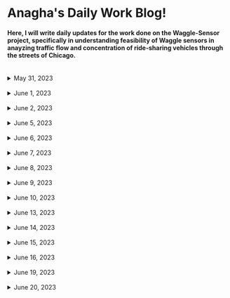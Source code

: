 # Anagha's Daily Work Blog!

#### Here, I will write daily updates for the work done on the Waggle-Sensor project, specifically in understanding feasibility of Waggle sensors in anayzing traffic flow and concentration of ride-sharing vehicles through the streets of Chicago.

<br/>

<details>
<summary> May 31, 2023 </summary>

### May 31, 2023
  
  **Goal:**  Modify image in Python by overlaying Uber (or Lyft) sticker on front car windshield
  
  Worked on image augmentation using OpenCV and Python Imaging Library (PIL):
    
  * Downloaded generic car image and Uber sticker logo from Google
  * Resized Uber sticker through cv2 `resize`
  * Used mouse-click function to identify exact location/coordinate points of Uber sticker location
  * Used cv2, PIL, and Numpy image functions to overlay uber sticker on car, specifically through `warpPerspective` function
  
Other:
  * Gained access to Sage Data Client API Github Repo (contains Waggle sensor street images)
  * Gained authorization credentials for the Sage Continuum Portal (used to download sensor node images from a given timespan, date, location, and plugin)
  
</details>


<br/>


<details>
<summary> June 1, 2023 </summary>

### June 1, 2023
  
  **Goal:**  Download images from `Plugin-Image-Sampler` filter from Waggle nodes in center of Chicago using Sage Continuum Portal and divide all images into equal quadrants for image augmentation
  
  Worked on retrieving and downloading Waggle node images in Chicago from portal for a specific date and sensor:
    
  * Developed `urls.txt` file to retrieve image links from node W026 from Sage Data API, and output the links to a python file to download onto system, with the help of Sean and Yufeng
  * Worked on dividing one image into 4 quadrants using numpy arrays through center x, y, width, and height values, along with cv2 functions
  * Parsed through 20, May 31 images from node W026 using Global python module to divide each image in folder into 4 equal quadrants
  * Wrote each image quadrant into separate file, compiled all quadrants into additional folder
  
Other:
  * First team research meeting today! 
  * Still waiting on ANL login information to access worktation desktop and accounts

</details>


<br/>


<details>
<summary> June 2, 2023 </summary>

### June 2, 2023
  
  **Goal:**  Use quadrant images from `Plugin-Image-Sampler` filter from Waggle nodes and add Uber Stickers to each quadrant (if a car is present)
  
  Worked on writing several functions to read and traverse through one set of quadrant images, add stickers to each car present, and save new image:
    
  * Used OpenCV `imshow` and glob library to read in image and first divide into quadrants
  * Wrote a `setSticker` function to overlay sticker on a chosen section of the image (specifically on the back or front of a car)
  * Parsed through each of the 4 quadrants and called function to overlay sticker on cars if possible (key pressed to skip or move onto next image)
  * Saved each augmented image into the same original file
  
Other:
  * Received ANL login - created Github SSH key and LCRC account to gain access to Waggle Project

</details>


<br/>


<details>
<summary> June 5, 2023 </summary>

### June 5, 2023
  
  **Goal:**  Augment all node images in folder and include randomization feature - traverse through every image (from chosen timespan & node) and add random rideshare logo/sticker on coordinates of choice
  
  Worked on writing several functions to read and traverse through an entire folder of node images, divide them into quadrants, add random sticker in chosen location, and save new image:
    
  * Used OpenCV `imshow` and glob library to read in each image and divide into quadrants
  * Wrote `random_sticker` function to choose random rideshare-vehicle sticker from given folder (from Uber + Lyft)
  * Wrote a `setSticker` function to overlay random sticker on a chosen section of the image (specifically on the back or front of a car)
  * Parsed through each of the 4 quadrants of every image, and call function to overlay sticker on cars if possible (key pressed to skip or move onto next image)
  * Saved each augmented image into the same original file
  
Other:
  * Set up workstation computer, downloaded necessary files/applications and started coding!
  * Committed updated python notebook to GitHub Image_Augmentation folder
  * Downloaded images from node W07B `image-sampler` plugin for the entire month of May (~800 images downloaded) - inspired by Python script + file from Sean

</details>


<br/>


<details>
<summary> June 6, 2023 </summary>

### June 6, 2023
  
  **Goal:**  Start creating training dataset using Node W07B May 1-31, 2023 images.
  
  Add ridesharing vehicle stickers onto images from Node W07B in the Month of May:
    
  * Used image augmentation functions (from RideSharingAddition notebook) to augment more than **960** images 
  * Saved each augmented image into new quadrant file
  
Other:
  * The YoloV7 object identification machine learning framework will be used to create the machine learning ridesharing vehicle model
  * End goal is to finish training, validating, and testing ML model by end of June for Waggle nodes deployed at O'Hare Airport

</details>


<br/>


<details>
<summary> June 7, 2023 </summary>

### June 7, 2023
  
  **Goal:**  Work on training dataset using Node W026 and W02C May 1-31, 2023 images.
  
  Add ridesharing vehicle stickers onto images from Node W026 and W02C in the Month of May:
    
  * Used image augmentation functions (from RideSharingAddition notebook) to augment more than **2000** images (1200 from W026 and 800 from W02C) 
  * Saved each augmented image into new quadrant file
  
Other:
  * Starting to learn about YoloV7 object identification framework + bounding boxes needed to identify stickers on top of cars
  * May need to run model on Google Colab depending on computer GPU capabilities

</details>


<br/>


<details>
<summary> June 8, 2023 </summary>

### June 8, 2023
  
  **Goal:** Start learning (follow/read tutorials, etc.) about YoloV7 object identification ML framework
  
 Start creating Bounding Boxes for sample (30-image) dataset using YoloLabels and train and test data on Google Colab
    
  * Read several tutorials + documentation on YoloV7, its used cases, and basic code blocks on training and testing a custom dataset
  * Set up YoloLabel software to add bounding boxes around the ridesharing stickers - labelled small sample dataset for practice
  * Installed YoloV7 packages, divided sample dataset into training, validation, and testing folders (along with image annotations .txt files)
  * Using Google Colab: trained & tested model - very poor performance but main purpose was to get accustomed to YoloV7 framework
  
Other:
  * Group Research Meeting: May need to add bounding boxes around individual ridesharing stickers or around cars - see which produces optimal results
  * Make sure to use a key metric (i.e. identifying correct number of ridesharing vehicles in picture) to compare different versions of ML model -> seeing which method of bounding boxes produces a number closer to the correct key metric - thanks to Sean for this suggestion
  * Additional thoughts: Can try to use ViLT model proposed by HuggingFace to see its performance - no supervision or previous labeling required (idea proposed by Sean)

</details>


<br/>


<details>
<summary> June 9, 2023 </summary>

### June 9, 2023
  
  **Goal:** Start annotating data using YoloLabel platform
  
 Start creating Bounding Boxes around ridesharing sticker images for each node's data
    
  * Read several tutorials + installation guides on YoloLabel, and the proper method to annotate data (bounding box should only enclose object, and no more)
  * Set up YoloLabel software to add bounding boxes around the ridesharing stickers
  * Started adding bounding boxes for Nodes W07B - currently adding bounding boxes around specific ridesharing stickers (and not the entire car) - may have to test accuracy of model against key metric (# of ridesharing vehicles in image) to test performance
  
Other:
  * Played around with ViLT model by HuggingFace (followed basic tutorial and asked question on pre-trained model - poor performance, but will have to look into it more later!)

</details>


<br/>


<details>
<summary> June 10, 2023 </summary>

### June 10, 2023
  
  **Goal:** Finish annotating data with YoloLabel platform and randomly divide data for model training, validation, and testing
  
 Finish creating Boundary Boxes for all nodes, divided data for each node into folders
    
  * Finished creating boundary boxes for Nodes W02C and W026 - added boxes around specific ridesharing stickers in images - total ~2960 labelled images + text annotation files
  * Wrote Python script (`divide_data.ipynb`) to randomly divide original images + corresponding labelled text files into 3 folders (train, val, test) using Python's `random`, `glob`, and `shutil` libraries
  
Other:
  * Finished 3 required trainings

</details>



<br/>


<details>
<summary> June 13, 2023 </summary>

### June 13, 2023
  
  **Goal:** Start creating YoloV7 model trained on custom rideshare vehicle data
  
 Uploaded data + Yolov7 folder to Google drive, created python script to train model
    
  * Upload divided data into Google Drive
  * Used basic Yolov7 tutorial to train model on custom data (75 epochs - took about 5-6 hrs), used custom `weight.py`
  * Tested model with 15% confidence level on test images - classified 0 images as rideshare vehicles :'(
  * Read guides explaining how to train model with transfer learning approach, next goal is to use pretrained model and train with additional custom data for higher accuracy
  
Other:
  * Finished 2 required trainings

</details>


<br/>


<details>
<summary> June 14, 2023 </summary>

### June 14, 2023
  
  **Goal:** Create transfer-learned model using PyTorch pretrained weights + CNN
  
 Uploaded node data, used transfer-learning approach to improve accuracy of rideshare sticker recognition, analyzed loss-charts + accuracy, tested model with images
    
  * Upload W07B randomly divided data into Google Drive (saved into 3 folders, each with 2 class - Normal and Rideshare)
  * Used Pytorch convolutional neural network model and pretrained weights (`IMAGENET1K_V1`) to reset and train last layer of model with custom data (approx. 2000 images)
  * Final accuracy of 91.0526%, trained twice with 25 epochs each (cnn model also finetuned with custom data)
  * Created epochs vs. training loss chart - training loss decreased from 0.6976 to 0.3578 throughout first 25 epochs
  
Other:
  * Finished several required trainings

</details>



<br/>



<details>
<summary> June 15, 2023 </summary>

### June 15, 2023
  
  **Goal:** Create new training transfer-learned model with `ResNet18` pretrained weights for **entire** Chicago dataset
  
 Created training transfer learned model and developed Validation and Training Accuracy and Loss Charts
    
  * Randomly divided nodes W07B, W026, and W02C data into training and validation folders
  * Uploaded node W07B, W026, and W02C folders (zip files) to Colab - changed python script to account for entire dataset
  * Trained transfer-learned model with `Resnet18 IMAGENET1K_V1` preweights - 2 stages
    * Stage 1: Loading pretrained model, optimizing all parameters with custom data - finetuning Convolutional Neural network
    * Stage 2: Loading pretrained model, optimizing only final few layers with custom data
  * Made updates to training python script and included epoch accuracy and loss data feature to store data values
  * Created training + validation loss and accuracy stage 1 charts (see `Plots` folder)
  
Other:
  * Finished 2 required trainings

</details>



<br/>



<details>
<summary> June 16, 2023 </summary>

### June 16, 2023
  
  **Goal:** Create new training transfer-learned model with `ResNet50 IMAGENET1K_V2`  pretrained weights for **entire** Chicago dataset
  
 Created ResNet50 transfer learned model and developed Validation and Training Accuracy and Loss Charts
    
  * Does ResNet50 Model perform better than ResNet18?
    * ResNet50: Bottleneck Residual Building Block = faster training, higher accuracy, updated model with more training data
  * Final accuracy of `0.936968` for Stage 1 (optimizing all model parameters)   
  * Created training + validation loss and accuracy stage 1 charts (see `Plots` folder, image 2)
  
Other:
  * Finished 3 required trainings (only 5 left!)
  * GPU in Colab ran out :(

</details>



<br/>



<details>
<summary> June 19, 2023 </summary>

### June 19, 2023
  
  **Goal:** Create new ml model using finetuning approach with YoloV7 pretrained model
  
 Finetuned Yolov7 model (previously trained on COCO dataset)
    
  * Uploaded all images into alternative drive account (to access additional GPU without waiting
  * Created new image recognition model using pretrained YoloV7 model, and finetuning/custom training final layers with custom dataset
    * 100 epochs (`results.txt` file generated after) 
  * Created extra testing dataset using W07A node images
  
Other:
  * Finished all required trainings (only SEC160 left)
  * GPU in Colab ran out :(

</details>



<br/>



<details>
<summary> June 20, 2023 </summary>

### June 20, 2023
  
  **Goal:** Create new ML model using finetuning approach with YoloV7 pretrained model
  
 Finetuned using training stages + create new **YoloV8** model
    
  * Previous model not able to finish training due to GPU limits (only trained about 40 epochs)
  * New approach: Train model in stages of 10 epochs at once
    * Used pre-trained COCO dataset Yolov7 weight for stage1, for additional stages use previous 10 epoch `best.pt` weight generated from model
  * Only 4 stages (total 40 epochs) ran before GPU allocated in Colab ran out
  * Generated new YoloV8 model trained on custom data using 30 epochs (may need to train for longer) and with `yolov8n.pt` weights
    * Precision: `0.804`, Recall: `0.803 ` 
    * See `Plots` and `Yolov8_Model` file for precision-recall chart and test predictions
  * YoloV8 model detects stickers in large image quadrants (not able to detect rideshare stickers given full image)
  
Other:
  * Yolov8 custom-trained model may be a promising approach, as Recall & Precision values are ~80% and predictions are much better than YoloV7 with just 30 epochs!!
  * Talked to Sean about Jupyter offerings in ALCF without GPU restrictions


</details>




